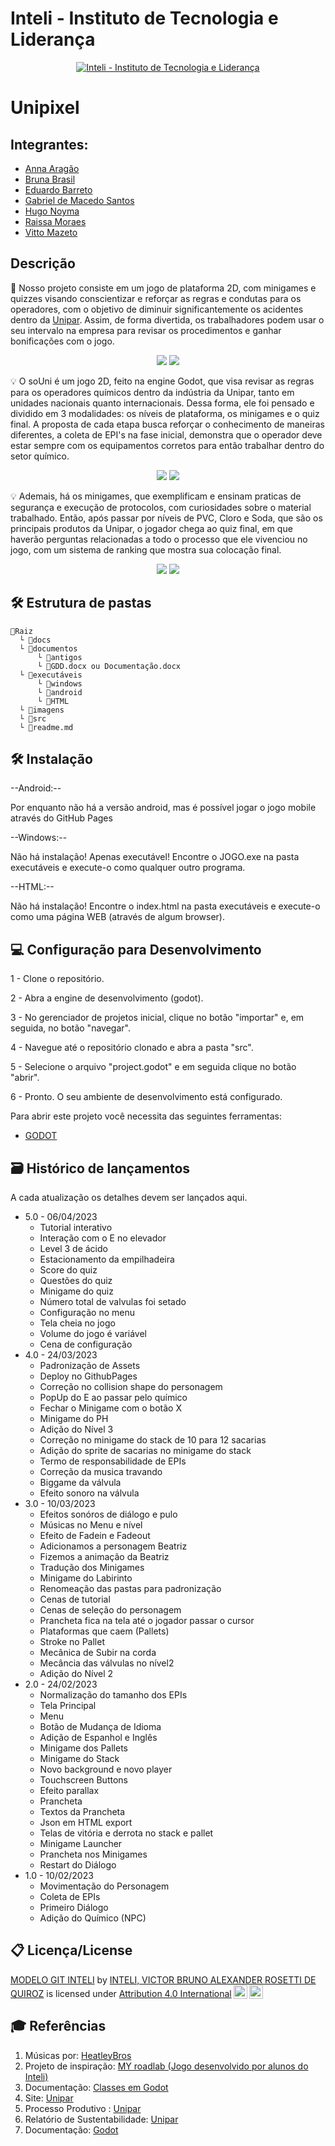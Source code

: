 # Inteli - Instituto de Tecnologia e Liderança 

<p align="center">
<a href= "https://www.inteli.edu.br/"><img src="https://www.inteli.edu.br/wp-content/uploads/2021/08/20172028/marca_1-2.png" alt="Inteli - Instituto de Tecnologia e Liderança" border="0"></a>
</p>

# Unipixel

## Integrantes:
- [Anna Aragão](https://www.linkedin.com/in/ann-aragao/)
- [Bruna Brasil](https://www.linkedin.com/in/bruna-brasil-alexandre-734055214/)
- [Eduardo Barreto](https://www.linkedin.com/in/eduardosbarreto/)
- [Gabriel de Macedo Santos](https://www.linkedin.com/in/gabriel-demacedosantos/)
- [Hugo Noyma](https://www.linkedin.com/in/hugo-noyma-19737b238/)
- [Raissa Moraes](https://www.linkedin.com/in/raissa-moraes-a89179264/)
- [Vitto Mazeto](https://www.linkedin.com/in/vitto-mazeto-b62592203/)

## Descrição

📜 Nosso projeto consiste em um jogo de plataforma 2D, com minigames e quizzes visando conscientizar e reforçar as regras e condutas para os operadores, com o objetivo de diminuir significantemente os acidentes dentro da [Unipar](https://www.unipar.com/). Assim, de forma divertida, os trabalhadores podem usar o seu intervalo na empresa para revisar os procedimentos e ganhar bonificações com o jogo. 

<p align="center">
<img src="imagens/tela_inicial.png">
<img src="imagens/tutorial_prancheta.png">
</p>



💡   O soUni é um jogo 2D, feito na engine Godot, que visa revisar as regras para os operadores químicos dentro da indústria da Unipar, tanto em unidades nacionais quanto internacionais. Dessa forma, ele foi pensado e dividido em 3 modalidades: os níveis de plataforma, os minigames e o quiz final. A proposta de cada etapa busca reforçar o conhecimento de maneiras diferentes, a coleta de EPI's na fase inicial, demonstra que o operador deve estar sempre com os equipamentos corretos para então trabalhar dentro do setor químico.

<p align="center">
<img src="imagens/tela_personagem.png">
<img src="imagens/Lvl1.png">
</p>

💡   Ademais, há os minigames, que exemplificam e ensinam praticas de segurança e execução de protocolos, com curiosidades sobre o material trabalhado. Então, após passar por níveis de PVC, Cloro e Soda, que são os principais produtos da Unipar, o jogador chega ao quiz final, em que haverão perguntas relacionadas a todo o processo que ele vivenciou no jogo, com um sistema de ranking que mostra sua colocação final.

<p align="center">
<img src="imagens/gif_pallet.gif">
<img src="imagens/gif_stack.gif">
</p>

## 🛠 Estrutura de pastas

```
📂Raiz
  └ 📂docs
  └ 📂documentos
      └ 📂antigos
      └ 📄GDD.docx ou Documentação.docx
  └ 📂executáveis
      └ 📂windows
      └ 📂android
      └ 📂HTML
  └ 📂imagens
  └ 📂src
  └ 📄readme.md
```

## 🛠 Instalação

--Android:--

Por enquanto não há a versão android, mas é possível jogar o jogo mobile através do GitHub Pages

--Windows:--

Não há instalação! Apenas executável!
Encontre o JOGO.exe na pasta executáveis e execute-o como qualquer outro programa.

--HTML:--

Não há instalação!
Encontre o index.html na pasta executáveis e execute-o como uma página WEB (através de algum browser).

## 💻 Configuração para Desenvolvimento

1 - Clone o repositório. 

2 - Abra a engine de desenvolvimento (godot).

3 - No gerenciador de projetos inicial, clique no botão "importar" e, em seguida, no botão "navegar".

4 - Navegue até o repositório clonado e abra a pasta "src".

5 - Selecione o arquivo "project.godot" e em seguida clique no botão "abrir".

6 - Pronto. O seu ambiente de desenvolvimento está configurado.

Para abrir este projeto você necessita das seguintes ferramentas:

- [GODOT](https://godotengine.org/download)

## 🗃 Histórico de lançamentos

A cada atualização os detalhes devem ser lançados aqui.

- 5.0 - 06/04/2023
    - Tutorial interativo
    - Interação com o E no elevador
    - Level 3 de ácido 
    - Estacionamento da empilhadeira
    - Score do quiz
    - Questões do quiz
    - Minigame do quiz
    - Número total de valvulas foi setado
    - Configuração no menu
    - Tela cheia no jogo
    - Volume do jogo é variável
    - Cena de configuração
- 4.0 - 24/03/2023
    - Padronização de Assets 
    - Deploy no GithubPages
    - Correção no collision shape do personagem
    - PopUp do E ao passar pelo químico
    - Fechar o Minigame com o botão X
    - Minigame do PH
    - Adição do Nível 3
    - Correção no minigame do stack de 10 para 12 sacarias
    - Adição do sprite de sacarias no minigame do stack
    - Termo de responsabilidade de EPIs
    - Correção da musica travando
    - Biggame da válvula
    - Efeito sonoro na válvula
- 3.0 - 10/03/2023
    - Efeitos sonóros de diálogo e pulo
    - Músicas no Menu e nível
    - Efeito de Fadein e Fadeout
    - Adicionamos a personagem Beatriz
    - Fizemos a animação da Beatriz
    - Tradução dos Minigames 
    - Minigame do Labirinto
    - Renomeação das pastas para padronização
    - Cenas de tutorial
    - Cenas de seleção do personagem
    - Prancheta fica na tela até o jogador passar o cursor
    - Plataformas que caem (Pallets)
    - Stroke no Pallet
    - Mecânica de Subir na corda 
    - Mecância das válvulas no nível2
    - Adição do Nível 2
- 2.0 - 24/02/2023
    - Normalização do tamanho dos EPIs
    - Tela Principal
    - Menu
    - Botão de Mudança de Idioma 
    - Adição de Espanhol e Inglês
    - Minigame dos Pallets 
    - Minigame do Stack
    - Novo background e novo player
    - Touchscreen Buttons 
    - Efeito parallax
    - Prancheta
    - Textos da Prancheta
    - Json em HTML export
    - Telas de vitória e derrota no stack e pallet
    - Minigame Launcher
    - Prancheta nos Minigames
    - Restart do Diálogo
- 1.0 - 10/02/2023
    - Movimentação do Personagem
    - Coleta de EPIs
    - Primeiro Diálogo
    - Adição do Químico (NPC)

## 📋 Licença/License

<p xmlns:cc="http://creativecommons.org/ns#" xmlns:dct="http://purl.org/dc/terms/"><a property="dct:title" rel="cc:attributionURL" href="https://github.com/Spidus/Teste_Final_1">MODELO GIT INTELI</a> by <a rel="cc:attributionURL dct:creator" property="cc:attributionName" href="https://www.yggbrasil.com.br/vr">INTELI, VICTOR BRUNO ALEXANDER ROSETTI DE QUIROZ</a> is licensed under <a href="http://creativecommons.org/licenses/by/4.0/?ref=chooser-v1" target="_blank" rel="license noopener noreferrer" style="display:inline-block;">Attribution 4.0 International<img style="height:22px!important;margin-left:3px;vertical-align:text-bottom;" src="https://mirrors.creativecommons.org/presskit/icons/cc.svg?ref=chooser-v1"><img style="height:22px!important;margin-left:3px;vertical-align:text-bottom;" src="https://mirrors.creativecommons.org/presskit/icons/by.svg?ref=chooser-v1"></a></p>

## 🎓 Referências

1. Músicas por: [HeatleyBros](https://heatleybros.com/)
2. Projeto de inspiração: [MY roadlab (Jogo desenvolvido por alunos do Inteli)](https://github.com/2022M1T4-Inteli/My-roadlab)
3. Documentação: [Classes em Godot](https://docs.godotengine.org/pt_BR/latest/tutorials/best_practices/what_are_godot_classes.html?)
4. Site: [Unipar](unipar.com)
5. Processo Produtivo : [Unipar](https://www.unipar.com/processo-produtivo/)
6. Relatório de Sustentabilidade: [Unipar](https://www.unipar.com/relatorio-de-sustentabilidade/)
7. Documentação: [Godot](https://docs.godotengine.org/en/stable/tutorials/2d/index.html)